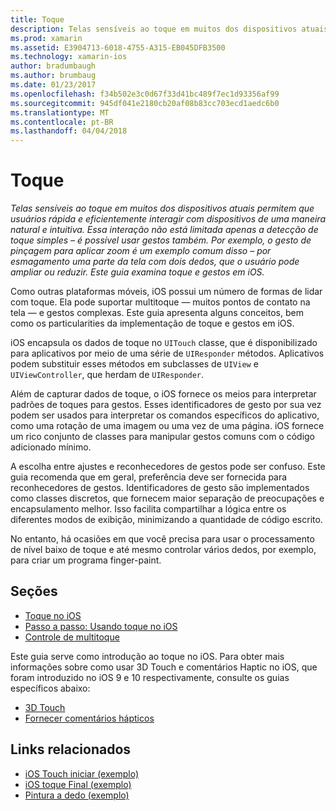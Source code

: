 ```yaml
---
title: Toque
description: Telas sensíveis ao toque em muitos dos dispositivos atuais permitem que usuários rápida e eficientemente interagir com dispositivos de uma maneira natural e intuitiva. Essa interação não está limitada apenas a detecção de toque simples – é possível usar gestos também. Por exemplo, o gesto de pinçagem para aplicar zoom é um exemplo comum disso – por esmagamento uma parte da tela com dois dedos, que o usuário pode ampliar ou reduzir. Este guia examina toque e gestos em iOS.
ms.prod: xamarin
ms.assetid: E3904713-6018-4755-A315-EB045DFB3500
ms.technology: xamarin-ios
author: bradumbaugh
ms.author: brumbaug
ms.date: 01/23/2017
ms.openlocfilehash: f34b502e3c0d67f33d41bc489f7ec1d93356af99
ms.sourcegitcommit: 945df041e2180cb20af08b83cc703ecd1aedc6b0
ms.translationtype: MT
ms.contentlocale: pt-BR
ms.lasthandoff: 04/04/2018
---
```

# <a name="touch"></a>Toque

_Telas sensíveis ao toque em muitos dos dispositivos atuais permitem que usuários rápida e eficientemente interagir com dispositivos de uma maneira natural e intuitiva. Essa interação não está limitada apenas a detecção de toque simples – é possível usar gestos também. Por exemplo, o gesto de pinçagem para aplicar zoom é um exemplo comum disso – por esmagamento uma parte da tela com dois dedos, que o usuário pode ampliar ou reduzir. Este guia examina toque e gestos em iOS._


Como outras plataformas móveis, iOS possui um número de formas de lidar com toque. Ela pode suportar multitoque — muitos pontos de contato na tela — e gestos complexas. Este guia apresenta alguns conceitos, bem como os particularities da implementação de toque e gestos em iOS.

iOS encapsula os dados de toque no `UITouch` classe, que é disponibilizado para aplicativos por meio de uma série de `UIResponder` métodos. Aplicativos podem substituir esses métodos em subclasses de `UIView` e `UIViewController`, que herdam de `UIResponder`.

Além de capturar dados de toque, o iOS fornece os meios para interpretar padrões de toques para gestos. Esses identificadores de gesto por sua vez podem ser usados para interpretar os comandos específicos do aplicativo, como uma rotação de uma imagem ou uma vez de uma página. iOS fornece um rico conjunto de classes para manipular gestos comuns com o código adicionado mínimo.

A escolha entre ajustes e reconhecedores de gestos pode ser confuso. Este guia recomenda que em geral, preferência deve ser fornecida para reconhecedores de gestos. Identificadores de gesto são implementados como classes discretos, que fornecem maior separação de preocupações e encapsulamento melhor. Isso facilita compartilhar a lógica entre os diferentes modos de exibição, minimizando a quantidade de código escrito.

No entanto, há ocasiões em que você precisa para usar o processamento de nível baixo de toque e até mesmo controlar vários dedos, por exemplo, para criar um programa finger-paint.

## <a name="sections"></a>Seções

-  [Toque no iOS](touch-in-ios.md)
-  [Passo a passo: Usando toque no iOS](ios-touch-walkthrough.md)
-  [Controle de multitoque](touch-tracking.md)

Este guia serve como introdução ao toque no iOS. Para obter mais informações sobre como usar 3D Touch e comentários Haptic no iOS, que foram introduzido no iOS 9 e 10 respectivamente, consulte os guias específicos abaixo:

* [3D Touch](~/ios/platform/3d-touch.md)
* [Fornecer comentários hápticos](~/ios/user-interface/ios-ui/haptic-feedback.md)



## <a name="related-links"></a>Links relacionados

- [iOS Touch iniciar (exemplo)](https://developer.xamarin.com/samples/monotouch/ApplicationFundamentals/Touch_start)
- [iOS toque Final (exemplo)](https://developer.xamarin.com/samples/monotouch/ApplicationFundamentals/Touch_final)
- [Pintura a dedo (exemplo)](https://developer.xamarin.com/samples/monotouch/ApplicationFundamentals/FingerPaint)
